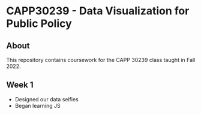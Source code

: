 # CAPP30239 - Data Visualization for Public Policy

## About

This repository contains coursework for the CAPP 30239 class taught in Fall 2022. 

## Week 1

* Designed our data selfies
* Began learning JS 

